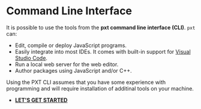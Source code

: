 # Command Line Interface

It is possible to use the tools from the **pxt command line interface (CLI)**. ``pxt`` can:

* Edit, compile or deploy JavaScript programs.
* Easily integrate into most IDEs. It comes with built-in support for [Visual Studio Code](/code).
* Run a local web server for the web editor.
* Author packages using JavaScript and/or C++.

Using the PXT CLI assumes that you have some experience with programming and will require installation of additinal tools on your machine.

* **[LET'S GET STARTED](https://makecode.com/cli)**
